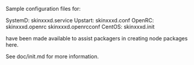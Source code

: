 Sample configuration files for:

SystemD: skinxxxd.service
Upstart: skinxxxd.conf
OpenRC:  skinxxxd.openrc
         skinxxxd.openrcconf
CentOS:  skinxxxd.init

have been made available to assist packagers in creating node packages here.

See doc/init.md for more information.
